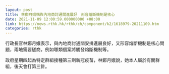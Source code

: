 ```yaml
---
layout: post
title: 林鄭月娥稱與內地商討通關進展好　形容熔斷機制是核心
date: 2021-11-09 12:00:59.000000000 +08:00
link: https://news.rthk.hk/rthk/ch/component/k2/1618979-20211109.htm
categories: rthk
---
```


行政長官林鄭月娥表示，與內地商討通關安排進展良好，又形容熔斷機制是核心問題，兩地需要磋商，例如哪類個案將觸發熔斷機制等。

政府星期四起為特定群組接種第三劑新冠疫苗，林鄭月娥說，她本人屬於有關群組，後天會打第三針。
